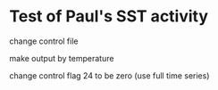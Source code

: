 # Test of Paul's SST activity

change control file 

make output by temperature

change control flag 24 to be zero (use full time series)
